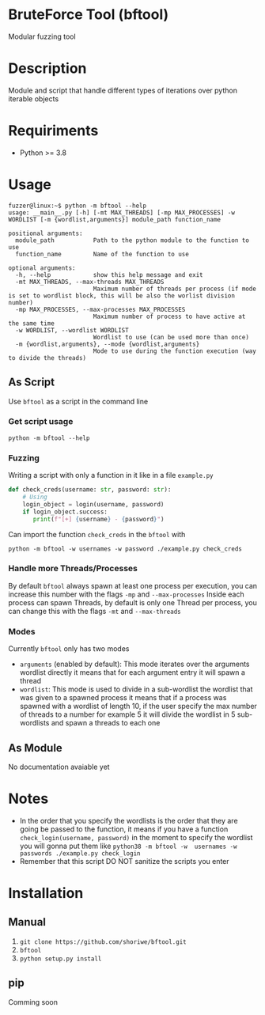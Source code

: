 # BruteForce Tool (bftool)
 Modular fuzzing tool

# Description
Module and script that handle different types of iterations over python iterable objects
# Requiriments
* Python >= 3.8
# Usage
```
fuzzer@linux:~$ python -m bftool --help
usage: __main__.py [-h] [-mt MAX_THREADS] [-mp MAX_PROCESSES] -w WORDLIST [-m {wordlist,arguments}] module_path function_name

positional arguments:
  module_path           Path to the python module to the function to use
  function_name         Name of the function to use

optional arguments:
  -h, --help            show this help message and exit
  -mt MAX_THREADS, --max-threads MAX_THREADS
                        Maximum number of threads per process (if mode is set to wordlist block, this will be also the worlist division number)
  -mp MAX_PROCESSES, --max-processes MAX_PROCESSES
                        Maximum number of process to have active at the same time
  -w WORDLIST, --wordlist WORDLIST
                        Wordlist to use (can be used more than once)
  -m {wordlist,arguments}, --mode {wordlist,arguments}
                        Mode to use during the function execution (way to divide the threads)
```
## As Script
Use `bftool` as a script in the command line
### Get script usage
```
python -m bftool --help
```
### Fuzzing
Writing a script with only a function in it like in a file `example.py`

```python
def check_creds(username: str, password: str):
    # Using
    login_object = login(username, password)
    if login_object.success:
       print(f"[+] {username} - {password}")
```
Can import the function `check_creds` in the `bftool` with

```
python -m bftool -w usernames -w password ./example.py check_creds
```

### Handle more Threads/Processes
By default `bftool` always spawn at least one process per execution, you can increase this number with the flags `-mp` and `--max-processes`
Inside each process can spawn Threads, by default is only one Thread per process, you can change this with the flags `-mt` and `--max-threads`
### Modes
Currently `bftool` only has two modes

* `arguments`  (enabled by default): This mode iterates over the arguments wordlist directly it means that for each argument entry it will spawn a thread
* `wordlist`: This mode is used to divide in a sub-wordlist the wordlist that was given to a spawned process it means that if a  process was spawned with a wordlist of length 10, if the user specify the max  number of threads to a number for example 5 it will divide the wordlist in 5 sub-wordlists and spawn a threads to each one
## As Module
No documentation avaiable yet
# Notes
* In the order that you specify the wordlists is the order that they are going be passed to the function, it means if you have a function `check_login(username, password)` in the moment to specify the wordlist you will gonna put them like `python38 -m bftool -w  usernames -w passwords ./example.py check_login`
* Remember that this script DO NOT sanitize the scripts you enter
# Installation

## Manual
1. `git clone https://github.com/shoriwe/bftool.git`
2. `bftool`
3. `python setup.py install`
## pip
Comming soon
